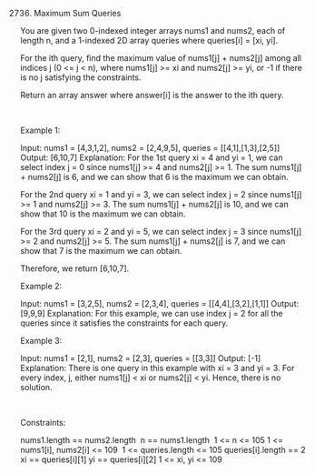 2736. Maximum Sum Queries

You are given two 0-indexed integer arrays nums1 and nums2, each of length n, and a 1-indexed 2D array queries where queries[i] = [xi, yi].

For the ith query, find the maximum value of nums1[j] + nums2[j] among all indices j (0 <= j < n), where nums1[j] >= xi and nums2[j] >= yi, or -1 if there is no j satisfying the constraints.

Return an array answer where answer[i] is the answer to the ith query.

 

Example 1:

Input: nums1 = [4,3,1,2], nums2 = [2,4,9,5], queries = [[4,1],[1,3],[2,5]]
Output: [6,10,7]
Explanation: 
For the 1st query xi = 4 and yi = 1, we can select index j = 0 since nums1[j] >= 4 and nums2[j] >= 1. The sum nums1[j] + nums2[j] is 6, and we can show that 6 is the maximum we can obtain.

For the 2nd query xi = 1 and yi = 3, we can select index j = 2 since nums1[j] >= 1 and nums2[j] >= 3. The sum nums1[j] + nums2[j] is 10, and we can show that 10 is the maximum we can obtain. 

For the 3rd query xi = 2 and yi = 5, we can select index j = 3 since nums1[j] >= 2 and nums2[j] >= 5. The sum nums1[j] + nums2[j] is 7, and we can show that 7 is the maximum we can obtain.

Therefore, we return [6,10,7].


Example 2:

Input: nums1 = [3,2,5], nums2 = [2,3,4], queries = [[4,4],[3,2],[1,1]]
Output: [9,9,9]
Explanation: For this example, we can use index j = 2 for all the queries since it satisfies the constraints for each query.


Example 3:

Input: nums1 = [2,1], nums2 = [2,3], queries = [[3,3]]
Output: [-1]
Explanation: There is one query in this example with xi = 3 and yi = 3. For every index, j, either nums1[j] < xi or nums2[j] < yi. Hence, there is no solution. 


 

Constraints:

nums1.length == nums2.length 
n == nums1.length 
1 <= n <= 105
1 <= nums1[i], nums2[i] <= 109 
1 <= queries.length <= 105
queries[i].length == 2
xi == queries[i][1]
yi == queries[i][2]
1 <= xi, yi <= 109
